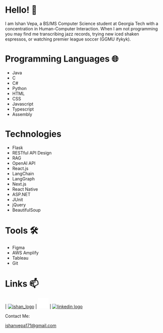 # Hello! 👋

I am Ishan Vepa, a BS/MS Computer Science student at Georgia Tech with a concentration in Human-Computer Interaction.
When I am not programming you may find me transcribing jazz records, trying new iced shaken espressos, or watching premier league soccer (GGMU ifykyk).

# Programming Languages 🌐
- Java
- C
- C#
- Python
- HTML
- CSS
- Javascript
- Typescript
- Assembly

# Technologies 
- Flask
- RESTful API Design
- RAG
- OpenAI API
- React.js
- LangChain
- LangGraph
- Next.js
- React Native
- ASP.NET
- JUnit
- jQuery
- BeautifulSoup


# Tools 🛠️
- Figma
- AWS Amplify
- Tableau
- Git

# Links 📫

<!--| [<img src="https://raw.githubusercontent.com/Delta456/Delta456/master/img/github.png" alt="github logo" width="34">](https://ishanvepa.com) -->
| [<img src="https://www.ishanvepa.com/ishan_favicon.png" alt="ishan_logo" width="34">](https://ishanvepa.com)
| [<img src="https://raw.githubusercontent.com/Delta456/Delta456/master/img/github.png" alt="github logo" width="34">](https://github.com/ishanvepa) 
| [<img src="https://upload.wikimedia.org/wikipedia/commons/8/81/LinkedIn_icon.svg" alt="linkedin logo" width="34">](https://www.linkedin.com/in/ishanvepa/) 

Contact Me:

ishanvepa171@gmail.com
